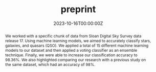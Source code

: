---
title: "preprint"
authors:
- admin
date: "2023-10-16T00:00:00Z"
doi: "http://dx.doi.org/10.13140/RG.2.2.30604.28805"

# Schedule page publish date (NOT publication's date).
#publishDate: "2017-01-01T00:00:00Z"

# Publication type.
# Legend: 0 = Uncategorized; 1 = Conference paper; 2 = Journal article;
# 3 = Preprint / Working Paper; 4 = Report; 5 = Book; 6 = Book section;
# 7 = Thesis; 8 = Patent
publication_types: ["3"]

# Publication name and optional abbreviated publication name.
publication: ""
publication_short: "Classification of Galaxies, Stars, and Quasars from Sloan Digital Sky Survey Data Release 17 Using Different Machine Learning Techniques"

abstract: We worked with a specific chunk of data from Sloan Digital Sky Survey data release 17. Using machine learning models, we aimed to accurately classify stars, galaxies, and quasars (QSO). We applied a total of 15 different machine learning models to our dataset and then applied a voting classifier as an ensemble technique. Finally, we were able to increase our classification accuracy to 98.36%. We also highlighted comparing our research with a previous study on the same dataset, which had an accuracy of 98%. 

# Summary. An optional shortened abstract.
summary: Classification of Galaxies, Stars, and Quasars from Sloan Digital Sky Survey Data Release 17 Using Different Machine Learning Techniques.

tags:
- Source Themes
featured: false

#links:
#- name: Custom Link
#  url: http://example.org
url_pdf: https://www.researchgate.net/profile/Ahmed-Estiak/publication/374751989_Classification_of_Galaxies_Stars_and_Quasars_from_Sloan_Digital_Sky_Survey_Data_Release_17_Using_Different_Machine_Learning_Techniques/links/652d76ec6725c324010d2b81/Classification-of-Galaxies-Stars-and-Quasars-from-Sloan-Digital-Sky-Survey-Data-Release-17-Using-Different-Machine-Learning-Techniques.pdf?origin=publicationDetail&_sg%5B0%5D=0OBeoYIAkUY2MPHoWVq70vQStKFlMW-ByW5O25dsqFIVudU9p53jOHQNQ2T7Yw4ieBlvzVwOkkVx0naBrqDdwA.B7XECzIhilymvmWYdvTRL89dq6w7BYSSJ6xQ34c1MrhyQGRpTXXn1JMeSlFribrPMWNGSPt-l-gpQ9WacLS1nw&_sg%5B1%5D=7gSEEaNHDvbvY69dH8PQ9vLtQlNjPm_tW48F4KWhSjsbyNBZfFliEdV2ePE2HS7H66NdEKk930GdOw_sXLoh3zAxo-x7CzbIPdFymtMfp-Wy.B7XECzIhilymvmWYdvTRL89dq6w7BYSSJ6xQ34c1MrhyQGRpTXXn1JMeSlFribrPMWNGSPt-l-gpQ9WacLS1nw&_iepl=&_rtd=eyJjb250ZW50SW50ZW50IjoibWFpbkl0ZW0ifQ%3D%3D&_tp=eyJjb250ZXh0Ijp7ImZpcnN0UGFnZSI6Il9kaXJlY3QiLCJwYWdlIjoicHVibGljYXRpb24iLCJwcmV2aW91c1BhZ2UiOiJwcm9maWxlIiwicG9zaXRpb24iOiJwYWdlSGVhZGVyIn19
#url_code: 'https://github.com/wowchemy/wowchemy-hugo-themes'
#url_dataset: '#'
#url_poster: '#'
#url_project: ''
#url_slides: ''
#url_source: '#'
#url_video: '#'

# Featured image
# To use, add an image named `featured.jpg/png` to your page's folder. 
image:
  caption: ''
  focal_point: ""
  preview_only: false

# Associated Projects (optional).
#   Associate this publication with one or more of your projects.
#   Simply enter your project's folder or file name without extension.
#   E.g. `internal-project` references `content/project/internal-project/index.md`.
#   Otherwise, set `projects: []`.
#projects:
#- internal-project

# Slides (optional).
#   Associate this publication with Markdown slides.
#   Simply enter your slide deck's filename without extension.
#   E.g. `slides: "example"` references `content/slides/example/index.md`.
#   Otherwise, set `slides: ""`.
#slides: example
---